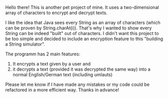 Hello there! This is another pet project of mine. It uses a two-dimensional array of characters to encrypt and decrypt texts. 

I like the idea that Java sees every String as an array of characters (which can be proven by String.charAt(i)). That's why I wanted to show every String can be indeed "built" out of characters.
I didn't want this project to be too simple and decided to include an encryption feature to this "building a String simulator". 

The programm has 2 main features: 
1) It encrypts a text given by a user and
2) it decrypts a text (provided it was decrypted the same way) into a normal English/German text (including umlauts)

Please let me know if I have made any mistakes or my code could be refactored in a more efficient way. Thanks in advance!
